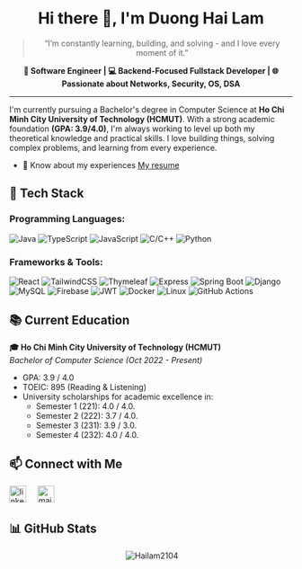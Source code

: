 <!--
## Hi there 👋

**Hailam2104/Hailam2104** is a ✨ _special_ ✨ repository because its `README.md` (this file) appears on your GitHub profile.

Here are some ideas to get you started:

- 🔭 I’m currently working on ...
- 🌱 I’m currently learning ...
- 👯 I’m looking to collaborate on ...
- 🤔 I’m looking for help with ...
- 💬 Ask me about ...
- 📫 How to reach me: ...
- 😄 Pronouns: ...
- ⚡ Fun fact: ...
-->

<h1 align="center">
  Hi there 👋, I'm Duong Hai Lam 
</h1>

<blockquote>
 <p align="center">
   “I’m constantly learning, building, and solving - and I love every moment of it.”
 </p>
</blockquote>

<p align="center">
  <strong>
    🎯 Software Engineer | 💻 Backend-Focused Fullstack Developer | 🌐 Passionate about Networks, Security, OS, DSA
  </strong>
</p>

---

I'm currently pursuing a Bachelor's degree in Computer Science at **Ho Chi Minh City University of Technology (HCMUT)**. With a strong academic foundation **(GPA: 3.9/4.0)**, I'm always working to level up both my theoretical knowledge and practical skills. I love building things, solving complex problems, and learning from every experience.

-   📄 Know about my experiences [My resume](https://drive.google.com/file/d/1Y5x7UTZdU98Oa9dQ9CNNBpbgAkltQIB0/view?usp=sharing)

## 🔧 Tech Stack

### Programming Languages:

![Java](https://img.shields.io/badge/Java-ED8B00?style=flat&logo=java&logoColor=white)
![TypeScript](https://img.shields.io/badge/TypeScript-007ACC?style=flat&logo=typescript&logoColor=white)
![JavaScript](https://img.shields.io/badge/JavaScript-F7DF1E?style=flat&logo=javascript&logoColor=black)
![C/C++](https://img.shields.io/badge/C/C++-00599C?style=flat&logo=c%2B%2B&logoColor=white)
![Python](https://img.shields.io/badge/Python-3776AB?style=flat&logo=python&logoColor=white)

### Frameworks & Tools:

![React](https://img.shields.io/badge/React-61DAFB?style=flat&logo=react&logoColor=black)
![TailwindCSS](https://img.shields.io/badge/TailwindCSS-38B2AC?style=flat&logo=tailwind-css&logoColor=white)
![Thymeleaf](https://img.shields.io/badge/Thymeleaf-005F0F?style=flat&logo=thymeleaf&logoColor=white)
![Express](https://img.shields.io/badge/Express-000000?style=flat&logo=express&logoColor=white)
![Spring Boot](https://img.shields.io/badge/Spring_Boot-6DB33F?style=flat&logo=spring-boot&logoColor=white)
![Django](https://img.shields.io/badge/Django-092E20?style=flat&logo=django&logoColor=white)
![MySQL](https://img.shields.io/badge/MySQL-4479A1?style=flat&logo=mysql&logoColor=white)
![Firebase](https://img.shields.io/badge/Firebase-FFCA28?style=flat&logo=firebase&logoColor=black)
![JWT](https://img.shields.io/badge/JWT-000000?style=flat&logo=jsonwebtokens&logoColor=white)
![Docker](https://img.shields.io/badge/Docker-2496ED?style=flat&logo=docker&logoColor=white)
![Linux](https://img.shields.io/badge/Linux-FCC624?style=flat&logo=linux&logoColor=black)
![GitHub Actions](https://img.shields.io/badge/GitHub_Actions-2088FF?style=flat&logo=github-actions&logoColor=white)

## 📚 Current Education

**🎓 Ho Chi Minh City University of Technology (HCMUT)**  
_Bachelor of Computer Science (Oct 2022 - Present)_

-   GPA: 3.9 / 4.0
-   TOEIC: 895 (Reading & Listening)
-   University scholarships for academic excellence in:
    -   Semester 1 (221): 4.0 / 4.0.
    -   Semester 2 (222): 3.7 / 4.0.
    -   Semester 3 (231): 3.9 / 3.0.
    -   Semester 4 (232): 4.0 / 4.0.

## 📫 Connect with Me

<!-- -   ✉️ Email: [lam.duong210425@hcmut.edu.vn](mailto:lam.duong210425@hcmut.edu.vn)
-   🔗 LinkedIn: [lam2104](https://www.linkedin.com/in/lam2104)
-   💻 GitHub: [Hailam2104](https://github.com/Hailam2104) -->

<a href="https://www.linkedin.com/in/lam2104"><img src="https://www.vectorlogo.zone/logos/linkedin/linkedin-icon.svg" width="30px" alt="linkedin"></a>
&nbsp; &nbsp;
<a href="mailto:lam.duong210425@hcmut.edu.vn"><img src="https://www.vectorlogo.zone/logos/gmail/gmail-icon.svg" width="30px" alt="mail"></a>
&nbsp; &nbsp;

## 📊 GitHub Stats

<p align="center">&nbsp;<img align="center" src="https://github-readme-stats.vercel.app/api?username=Hailam2104&show_icons=true&locale=en" alt="Hailam2104" /></p>

